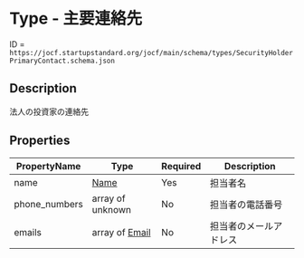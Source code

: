 # Type - 主要連絡先

ID = `https://jocf.startupstandard.org/jocf/main/schema/types/SecurityHolderPrimaryContact.schema.json`

## Description
法人の投資家の連絡先

## Properties

| PropertyName | Type | Required | Description |
|-------------|------|----------|-------------|
| name | [Name](../types/Name.md) | Yes | 担当者名 |
| phone_numbers | array of unknown | No | 担当者の電話番号 |
| emails | array of [Email](../types/Email.md) | No | 担当者のメールアドレス |